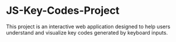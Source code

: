 # JS-Key-Codes-Project
This project is an interactive web application designed to help users understand and visualize key codes generated by keyboard inputs.
